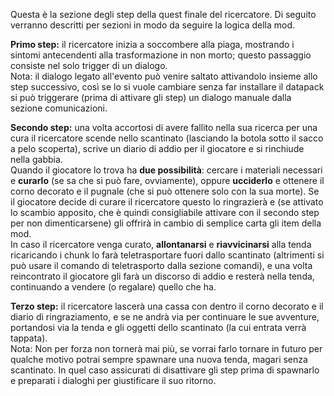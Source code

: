 Questa è la sezione degli step della quest finale del ricercatore. Di seguito verranno descritti per sezioni in modo da seguire la logica della mod.

**Primo step:** il ricercatore inizia a soccombere alla piaga, mostrando i sintomi antecendenti alla trasformazione in non morto; questo passaggio consiste nel solo trigger di un dialogo.  
Nota: il dialogo legato all'evento può venire saltato attivandolo insieme allo step successivo, così se lo si vuole cambiare senza far installare il datapack si può triggerare (prima di attivare gli step) un dialogo manuale dalla sezione comunicazioni.

**Secondo step:** una volta accortosi di avere fallito nella sua ricerca per una cura il ricercatore scende nello scantinato (lasciando la botola sotto il sacco a pelo scoperta), scrive un diario di addio per il giocatore e si rinchiude nella gabbia.  
Quando il giocatore lo trova ha **due possibilità**: cercare i materiali necessari e **curarlo** (se sa che si può fare, ovviamente), oppure **ucciderlo** e ottenere il corno decorato e il pugnale (che si può ottenere solo con la sua morte). Se il giocatore decide di curare il ricercatore questo lo ringrazierà e (se attivato lo scambio apposito, che è quindi consigliabile attivare con il secondo step per non dimenticarsene) gli offrirà in cambio di semplice carta gli item della mod.  
In caso il ricercatore venga curato, **allontanarsi** e **riavvicinarsi** alla tenda ricaricando i chunk lo farà teletrasportare fuori dallo scantinato (altrimenti si può usare il comando di teletrasporto dalla sezione comandi), e una volta reincontrato il giocatore gli farà un discorso di addio e resterà nella tenda, continuando a vendere (o regalare) quello che ha.

**Terzo step:** il ricercatore lascerà una cassa con dentro il corno decorato e il diario di ringraziamento, e se ne andrà via per continuare le sue avventure, portandosi via la tenda e gli oggetti dello scantinato (la cui entrata verrà tappata).  
Nota: Non per forza non tornerà mai più, se vorrai farlo tornare in futuro per qualche motivo potrai sempre spawnare una nuova tenda, magari senza scantinato. In quel caso assicurati di disattivare gli step prima di spawnarlo e preparati i dialoghi per giustificare il suo ritorno.
